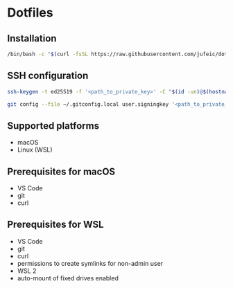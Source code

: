 # Dotfiles
## Installation

```bash
/bin/bash -c "$(curl -fsSL https://raw.githubusercontent.com/jufeic/dotfiles/refs/heads/main/install.sh)"
```

## SSH configuration
```bash
ssh-keygen -t ed25519 -f '<path_to_private_key>' -C "$(id -un)@$(hostname -s)"
```
```bash
git config --file ~/.gitconfig.local user.signingkey '<path_to_private_key>'
```

## Supported platforms
- macOS
- Linux (WSL)

## Prerequisites for macOS
- VS Code
- git
- curl

## Prerequisites for WSL
- VS Code
- git
- curl
- permissions to create symlinks for non-admin user
- WSL 2
- auto-mount of fixed drives enabled
